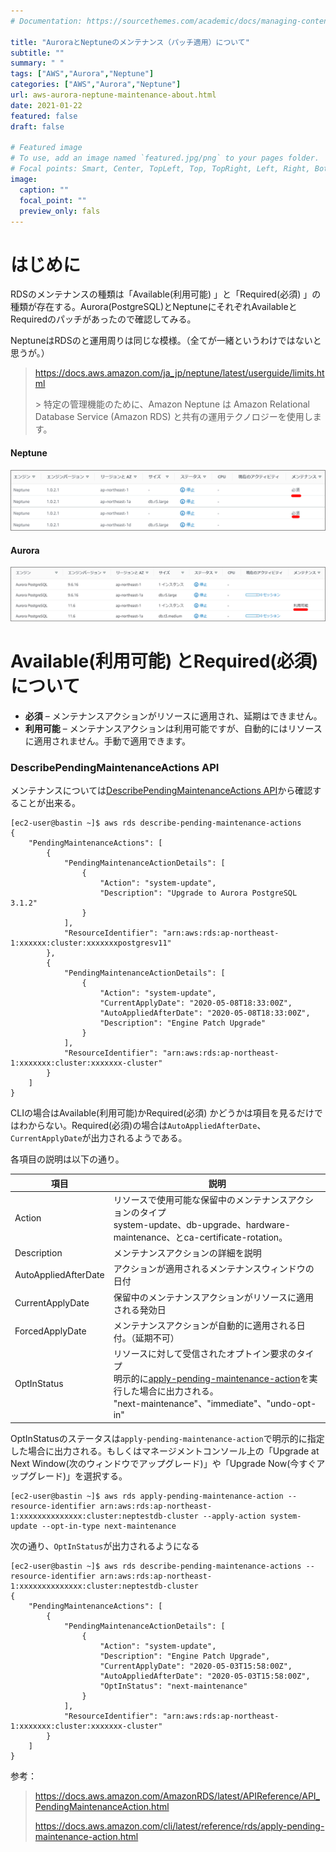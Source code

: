```yaml
---
# Documentation: https://sourcethemes.com/academic/docs/managing-content/

title: "AuroraとNeptuneのメンテナンス（パッチ適用）について"
subtitle: ""
summary: " "
tags: ["AWS","Aurora","Neptune"]
categories: ["AWS","Aurora","Neptune"]
url: aws-aurora-neptune-maintenance-about.html
date: 2021-01-22
featured: false
draft: false

# Featured image
# To use, add an image named `featured.jpg/png` to your pages folder.
# Focal points: Smart, Center, TopLeft, Top, TopRight, Left, Right, BottomLeft, Bottom, BottomRight.
image:
  caption: ""
  focal_point: ""
  preview_only: fals
---
```


# はじめに

RDSのメンテナンスの種類は「Available(利用可能) 」と「Required(必須) 」の種類が存在する。Aurora(PostgreSQL)とNeptuneにそれぞれAvailableとRequiredのパッチがあったので確認してみる。

NeptuneはRDSのと運用周りは同じな模様。（全てが一緒というわけではないと思うが。）

> https://docs.aws.amazon.com/ja_jp/neptune/latest/userguide/limits.html
>
> \> 特定の管理機能のために、Amazon Neptune は Amazon Relational Database Service (Amazon RDS) と共有の運用テクノロジーを使用します。

#### Neptune

![image-20200502105158178](image-20200502105158178.png)

#### Aurora

![image-20200502105100980](image-20200502105100980.png)

# Available(利用可能) とRequired(必須) について

- **必須** – メンテナンスアクションがリソースに適用され、延期はできません。
- **利用可能** – メンテナンスアクションは利用可能ですが、自動的にはリソースに適用されません。手動で適用できます。

### DescribePendingMaintenanceActions API

メンテナンスについては[DescribePendingMaintenanceActions API](http://docs.aws.amazon.com/AmazonRDS/latest/APIReference/API_DescribePendingMaintenanceActions.html)から確認することが出来る。

```
[ec2-user@bastin ~]$ aws rds describe-pending-maintenance-actions
{
    "PendingMaintenanceActions": [
        {
            "PendingMaintenanceActionDetails": [
                {
                    "Action": "system-update", 
                    "Description": "Upgrade to Aurora PostgreSQL 3.1.2"
                }
            ], 
            "ResourceIdentifier": "arn:aws:rds:ap-northeast-1:xxxxxx:cluster:xxxxxxxpostgresv11"
        }, 
        {
            "PendingMaintenanceActionDetails": [
                {
                    "Action": "system-update", 
                    "CurrentApplyDate": "2020-05-08T18:33:00Z", 
                    "AutoAppliedAfterDate": "2020-05-08T18:33:00Z", 
                    "Description": "Engine Patch Upgrade"
                }
            ], 
            "ResourceIdentifier": "arn:aws:rds:ap-northeast-1:xxxxxxx:cluster:xxxxxxx-cluster"
        } 
    ]
}

```

CLIの場合はAvailable(利用可能)かRequired(必須) かどうかは項目を見るだけではわからない。Required(必須)の場合は`AutoAppliedAfterDate`、`CurrentApplyDate`が出力されるようである。

各項目の説明は以下の通り。

| 項目                 | 説明                                                         |
| -------------------- | ------------------------------------------------------------ |
| Action               | リソースで使用可能な保留中のメンテナンスアクションのタイプ<br />system-update、db-upgrade、hardware-maintenance、とca-certificate-rotation。 |
| Description          | メンテナンスアクションの詳細を説明                           |
| AutoAppliedAfterDate | アクションが適用されるメンテナンスウィンドウの日付           |
| CurrentApplyDate     | 保留中のメンテナンスアクションがリソースに適用される発効日   |
| ForcedApplyDate      | メンテナンスアクションが自動的に適用される日付。（延期不可） |
| OptInStatus          | リソースに対して受信されたオプトイン要求のタイプ<br />明示的に[apply-pending-maintenance-action](https://docs.aws.amazon.com/cli/latest/reference/rds/apply-pending-maintenance-action.html)を実行した場合に出力される。<br />"next-maintenance"、"immediate"、"undo-opt-in" |

OptInStatusのステータスは`apply-pending-maintenance-action`で明示的に指定した場合に出力される。もしくはマネージメントコンソール上の「Upgrade at Next Window(次のウィンドウでアップグレード)」や「Upgrade Now(今すぐアップグレード)」を選択する。

```
[ec2-user@bastin ~]$ aws rds apply-pending-maintenance-action --resource-identifier arn:aws:rds:ap-northeast-1:xxxxxxxxxxxxxx:cluster:neptestdb-cluster --apply-action system-update --opt-in-type next-maintenance
```

次の通り、`OptInStatus`が出力されるようになる

```
[ec2-user@bastin ~]$ aws rds describe-pending-maintenance-actions --resource-identifier arn:aws:rds:ap-northeast-1:xxxxxxxxxxxxxx:cluster:neptestdb-cluster
{
    "PendingMaintenanceActions": [
        {
            "PendingMaintenanceActionDetails": [
                {
                    "Action": "system-update", 
                    "Description": "Engine Patch Upgrade", 
                    "CurrentApplyDate": "2020-05-03T15:58:00Z", 
                    "AutoAppliedAfterDate": "2020-05-03T15:58:00Z", 
                    "OptInStatus": "next-maintenance"
                }
            ], 
            "ResourceIdentifier": "arn:aws:rds:ap-northeast-1:xxxxxxx:cluster:xxxxxxx-cluster"
        }
    ]
}

```

参考：

> https://docs.aws.amazon.com/AmazonRDS/latest/APIReference/API_PendingMaintenanceAction.html
>
> https://docs.aws.amazon.com/cli/latest/reference/rds/apply-pending-maintenance-action.html
>

